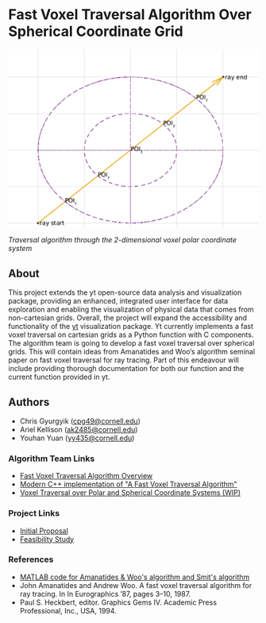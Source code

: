 # Fast Voxel Traversal Algorithm Over Spherical Coordinate Grid
![Example ray tracing in polar coordinates](images/polar_coordinate_example.png)

_Traversal algorithm through the 2-dimensional voxel polar coordinate system_

## About
This project extends the yt open-source data analysis and visualization package, providing an enhanced, integrated user interface for data exploration and enabling the visualization of physical data that comes from non-cartesian grids. Overall, the project will expand the accessibility and functionality of the [yt](https://yt-project.org/) visualization package. Yt currently implements a fast voxel traversal on cartesian grids as a Python function with C components. The algorithm team is going to develop a fast voxel traversal over spherical grids. This will contain ideas from Amanatides and Woo’s algorithm seminal paper on fast voxel traversal for ray tracing. Part of this endeavour will include providing thorough documentation for both our function and the current function provided in yt. 

## Authors
- Chris Gyurgyik (cpg49@cornell.edu)
- Ariel Kellison (ak2485@cornell.edu)
- Youhan Yuan (yy435@cornell.edu)

### Algorithm Team Links
- [Fast Voxel Traversal Algorithm Overview](https://docs.google.com/document/d/1QvWw81A0T5vcMAt1WElDeSdBmsw0KJvJdYNr7XfRHfw/edit)
- [Modern C++ implementation of "A Fast Voxel Traversal Algorithm"](https://github.com/cgyurgyik/fast-voxel-traversal-algorithm)
- [Voxel Traversal over Polar and Spherical Coordinate Systems (WIP)](https://docs.google.com/document/d/1cVu6bdAIuAdnQk-eZZKqdIQV0v9_uHno5w-vsT4elbE/edit)

### Project Links
- [Initial Proposal](https://hackmd.io/VRyhXnAFQyaCytWCdKe_1Q)
- [Feasibility Study](https://docs.google.com/document/d/1MbGmy5cSSesI0oUCWHxpiwcHEw6kqd79AV1XZW-rEZo/edit)

### References
- [MATLAB code for Amanatides & Woo's algorithm and Smit's algorithm](https://www.mathworks.com/matlabcentral/fileexchange/26852-a-fast-voxel-traversal-algorithm-for-ray-tracing)
- John Amanatides and Andrew Woo. A fast voxel traversal algorithm for ray tracing. In In Eurographics ’87, pages 3–10, 1987.
- Paul S. Heckbert, editor. Graphics Gems IV.  Academic Press Professional, Inc., USA, 1994.
